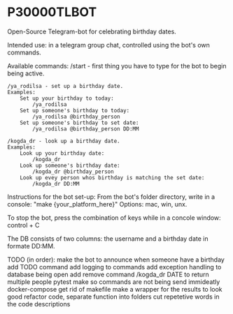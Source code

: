 # P30000TLBOT
Open-Source Telegram-bot for celebrating birthday dates.

Intended use: in a telegram group chat,
controlled using the bot's own commands.

Available commands:
    /start - first thing you have to type for the bot to begin being active.

    /ya_rodilsa - set up a birthday date.
    Examples:
        Set up your birthday to today:
            /ya_rodilsa
        Set up someone's birthday to today:
            /ya_rodilsa @birthday_person
        Set up someone's birthday to set date:
            /ya_rodilsa @birthday_person DD:MM
    
    /kogda_dr - look up a birthday date.
    Examples:
        Look up your birthday date:
            /kogda_dr
        Look up someone's birthday date:
            /kogda_dr @birthday_person
        Look up evey person whos birthday is matching the set date:
            /kogda_dr DD:MM


Instructions for the bot set-up:
    From the bot's folder directory, write in a console:
    "make {your_platform_here}"
    Options: mac, win, unx.

To stop the bot, press the combination of keys
while in a concole window:
    control + C

The DB consists of two columns: the username and a birthday date in formate DD:MM.

TODO (in order):
make the bot to announce when someone have a birthday
add TODO command
add logging to commands
add exception handling to database being open
add remove command
/kogda_dr DATE to return multiple people
pytest
make so commands are not being send immideatly
docker-compose
get rid of makefile
make a wrapper for the results to look good
refactor code, separate function into folders
cut repetetive words in the code descriptions
